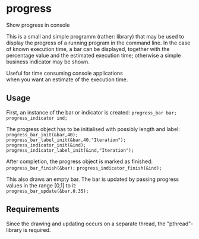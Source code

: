 # progress
Show progress in console

This is a small and simple programm (rather: library) that may be used to
display the progress of a running program in the command line.
In the case of known execution time, a bar can be displayed, together with the
percentage value and the estimated execution time;
otherwise a simple business indicator may be shown.

Useful for time consuming console applications  
when you want an estimate of the execution time.

## Usage
First, an instance of the bar or indicator is created:
`progress_bar bar;`
`progress_indicator ind;`

The progress object has to be initialised with possibly length and label:  
`progress_bar_init(&bar,40);`  
`progress_bar_label_init(&bar,40,"Iteration");`
`progress_indicator_init(&ind);`  
`progress_indicator_label_init(&ind,"Iteration");`

After completion, the progress object is marked as finished:  
`progress_bar_finish(&bar);`
`progress_indicator_finish(&ind);`

This also draws an empty bar. The bar is updated by passing progress  
values in the range [0,1] to it:  
`progress_bar_update(&bar,0.35);`

## Requirements
Since the drawing and updating occurs on a separate thread, the
"pthread"-library is required.
